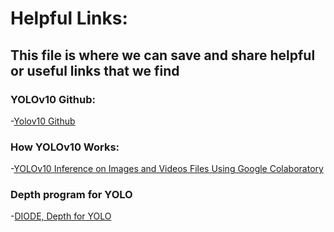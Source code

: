 # Helpful Links:
## This file is where we can save and share helpful or useful links that we find
### YOLOv10 Github:
-[Yolov10 Github](https://github.com/THU-MIG/yolov10)

### How YOLOv10 Works:
-[YOLOv10 Inference on Images and Videos Files Using Google Colaboratory](https://www.youtube.com/watch?v=YWpMgVGk2Y8) 

### Depth program for YOLO
-[DIODE, Depth for YOLO](https://github.com/ultralytics/ultralytics/issues/6920)
